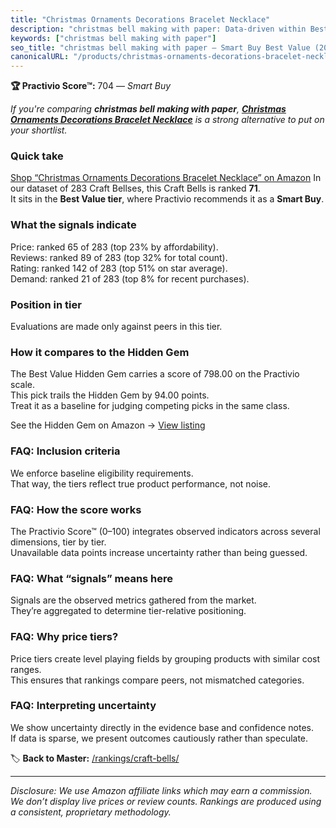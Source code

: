 ```yaml
---
title: "Christmas Ornaments Decorations Bracelet Necklace"
description: "christmas bell making with paper: Data-driven within Best Value ranking using the Practivio Score™. Positioned by quality, value, demand, findability, momentum."
keywords: ["christmas bell making with paper"]
seo_title: "christmas bell making with paper — Smart Buy Best Value (2025)"
canonicalURL: "/products/christmas-ornaments-decorations-bracelet-necklace-B0D66YQG7B/"
---
```


**🏆 Practivio Score™:** 704 — _Smart Buy_


*If you're comparing **christmas bell making with paper**, **[Christmas Ornaments Decorations Bracelet Necklace](https://www.amazon.com/dp/B0D66YQG7B?tag=practivio-20)** is a strong alternative to put on your shortlist.*
### Quick take
[Shop “Christmas Ornaments Decorations Bracelet Necklace” on Amazon](https://www.amazon.com/dp/B0D66YQG7B?tag=practivio-20)
In our dataset of 283 Craft Bellses, this Craft Bells is ranked **71**.  
It sits in the **Best Value tier**, where Practivio recommends it as a **Smart Buy**.

### What the signals indicate
Price: ranked 65 of 283 (top 23% by affordability).  
Reviews: ranked 89 of 283 (top 32% for total count).  
Rating: ranked 142 of 283 (top 51% on star average).  
Demand: ranked 21 of 283 (top 8% for recent purchases).

### Position in tier
Evaluations are made only against peers in this tier.

### How it compares to the Hidden Gem
The Best Value Hidden Gem carries a score of 798.00 on the Practivio scale.  
This pick trails the Hidden Gem by 94.00 points.  
Treat it as a baseline for judging competing picks in the same class.  

See the Hidden Gem on Amazon → [View listing](https://www.amazon.com/dp/B01MDVMFC6?tag=practivio-20)

### FAQ: Inclusion criteria
We enforce baseline eligibility requirements.  
That way, the tiers reflect true product performance, not noise.

### FAQ: How the score works
The Practivio Score™ (0–100) integrates observed indicators across several dimensions, tier by tier.  
Unavailable data points increase uncertainty rather than being guessed.

### FAQ: What “signals” means here
Signals are the observed metrics gathered from the market.  
They’re aggregated to determine tier-relative positioning.

### FAQ: Why price tiers?
Price tiers create level playing fields by grouping products with similar cost ranges.  
This ensures that rankings compare peers, not mismatched categories.

### FAQ: Interpreting uncertainty
We show uncertainty directly in the evidence base and confidence notes.  
If data is sparse, we present outcomes cautiously rather than speculate.


🏷️ **Back to Master:** [/rankings/craft-bells/](/rankings/craft-bells/)

---
_Disclosure: We use Amazon affiliate links which may earn a commission. We don’t display live prices or review counts. Rankings are produced using a consistent, proprietary methodology._
